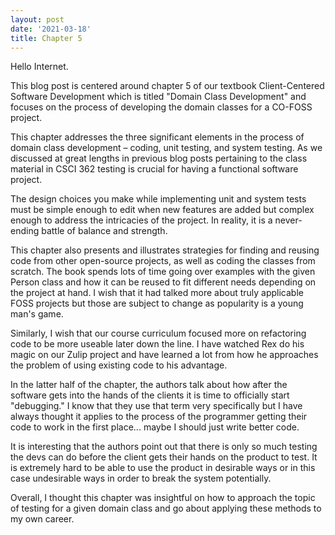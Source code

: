 ```yaml
---
layout: post
date: '2021-03-18'
title: Chapter 5
---
```

Hello Internet.

This blog post is centered around chapter 5 of our textbook Client-Centered Software Development which is titled "Domain Class Development" and focuses on the process of developing the domain classes for a CO-FOSS project.

This chapter addresses the three significant elements in the process of domain class development – coding, unit testing, and system testing. As we discussed at great lengths in previous blog posts pertaining to the class material in CSCI 362 testing is crucial for having a functional software project.

The design choices you make while implementing unit and system tests must be simple enough to edit when new features are added but complex enough to address the intricacies of the project. In reality, it is a never-ending battle of balance and strength.

This chapter also presents and illustrates strategies for finding and reusing code from other open-source projects, as well as coding the classes from scratch. The book spends lots of time going over examples with the given Person class and how it can be reused to fit different needs depending on the project at hand. I wish that it had talked more about truly applicable FOSS projects but those are subject to change as popularity is a young man's game.

Similarly, I wish that our course curriculum focused more on refactoring code to be more useable later down the line. I have watched Rex do his magic on our Zulip project and have learned a lot from how he approaches the problem of using existing code to his advantage.

In the latter half of the chapter, the authors talk about how after the software gets into the hands of the clients it is time to officially start "debugging." I know that they use that term very specifically but I have always thought it applies to the process of the programmer getting their code to work in the first place... maybe I should just write better code.

It is interesting that the authors point out that there is only so much testing the devs can do before the client gets their hands on the product to test. It is extremely hard to be able to use the product in desirable ways or in this case undesirable ways in order to break the system potentially.

Overall, I thought this chapter was insightful on how to approach the topic of testing for a given domain class and go about applying these methods to my own career.
